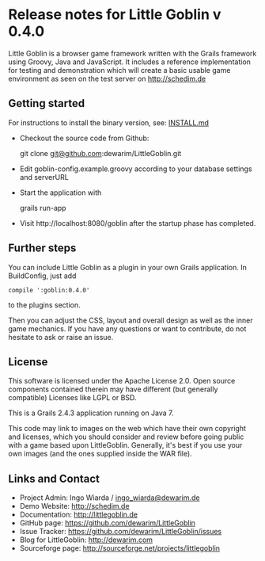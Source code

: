 # Release notes for Little Goblin v 0.4.0

Little Goblin is a browser game framework written with the Grails framework
using Groovy, Java and JavaScript. It includes a reference implementation
for testing and demonstration which will create a basic usable
game environment as seen on the test server on http://schedim.de

## Getting started

For instructions to install the binary version, see: [INSTALL.md](INSTALL.md)

* Checkout the source code from Github:

    git clone git@github.com:dewarim/LittleGoblin.git

* Edit goblin-config.example.groovy according to your database settings and serverURL

* Start the application with

    grails run-app

* Visit http://localhost:8080/goblin after the startup phase has completed.

## Further steps

You can include Little Goblin as a plugin in your own Grails application.
In BuildConfig, just add 

    compile ':goblin:0.4.0'

to the plugins section. 

Then you can adjust the CSS, layout and overall design as well as the
inner game mechanics. If you have any questions or want to contribute,
do not hesitate to ask or raise an issue.

## License

This software is licensed under the Apache License 2.0.
Open source components contained therein may have different
(but generally compatible) Licenses like LGPL or BSD.

This is a Grails 2.4.3 application running on Java 7.

This code may link to images on the web which have their own copyright
 and licenses, which you should consider and review before going
 public with a game based upon LittleGoblin. Generally, it's best
 if you use your own images (and the ones supplied inside the WAR
 file).

## Links and Contact

* Project Admin: Ingo Wiarda / ingo_wiarda@dewarim.de
* Demo Website: http://schedim.de
* Documentation: http://littlegoblin.de
* GitHub page: https://github.com/dewarim/LittleGoblin
* Issue Tracker: https://github.com/dewarim/LittleGoblin/issues
* Blog for LittleGoblin: http://dewarim.com
* Sourceforge page: http://sourceforge.net/projects/littlegoblin
